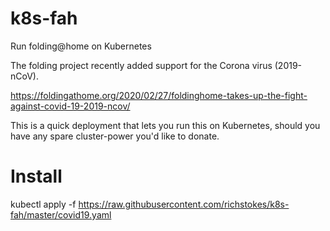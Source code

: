 # k8s-fah
Run folding@home on Kubernetes

The folding project recently added support for the Corona virus (2019-nCoV). 

https://foldingathome.org/2020/02/27/foldinghome-takes-up-the-fight-against-covid-19-2019-ncov/


This is a quick deployment that lets you run this on Kubernetes, should you have any spare cluster-power you'd like to donate. 

# Install
kubectl apply -f https://raw.githubusercontent.com/richstokes/k8s-fah/master/covid19.yaml